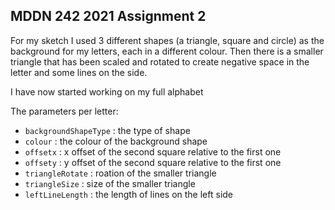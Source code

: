 ## MDDN 242 2021 Assignment 2

For my sketch I used 3 different shapes (a triangle, square and circle) as the background for my letters, each in a different colour. Then there is a smaller triangle that has been scaled and rotated to create negative space in the letter and some lines on the side. 

I have now started working on my full alphabet 


The parameters per letter:
  * `backgroundShapeType` : the type of shape
  * `colour` : the colour of the background shape
  * `offsetx` : x offset of the second square relative to the first one
  * `offsety` : y offset of the second square relative to the first one
  * `triangleRotate` : roation of the smaller triangle
  * `triangleSize` : size of the smaller triangle
  * `leftLineLength` : the length of lines on the left side


